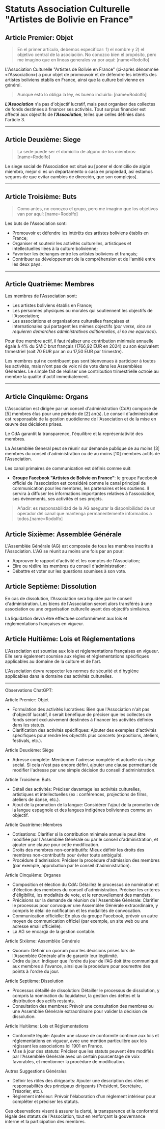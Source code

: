 # Statuts Association Culturelle "Artistes de Bolivie en France"

## Article Premier: Objet

> En el primer artículo, debemos especificar: 1) el nombre y 2) el objetivo central de la asociación. No conozco bien el propósito, pero me imagino que en lineas generales va por aquí: [name=Rodolfo]

L'Association Culturelle "Artistes de Bolivie en France" (ci-après dénommée «l'Association») a pour objet de promouvoir et de défendre les intérêts des artistes boliviens établis en France, ainsi que la culture bolivienne en général.

> Aunque esto lo obliga la ley, es bueno incluirlo: [name=Rodolfo]

***L'Association*** n'a pas d'objectif lucratif, mais peut organiser des collectes de fonds destinées à financer ses activités. Tout surplus financier est affecté aux objectifs de ***l'Association***, telles que celles définies dans l'article 3.

---
## Article Deuxième: Siege

> La sede puede ser el domicilio de alguno de los miembros: [name=Rodolfo]

Le siege social de l'Association est situé au [poner el domicilio de algún miembro, mejor si es un departamento o casa en propiedad, así estamos seguros de que evitar cambios de dirección, que son complejos].

---
## Article Troisième: Buts

> Como antes, no conozco el grupo, pero me imagino que los objetivos van por aquí: [name=Rodolfo]

Les buts de l'Association sont:

* Promouvoir et défendre les intérêts des artistes boliviens établis en France;
* Organiser et soutenir les activités culturelles, artistiques et intellectuelles liées à la culture bolivienne;
* Favoriser les échanges entre les artistes boliviens et français;
* Contribuer au développement de la compréhension et de l'amitié entre les deux pays.

---
## Article Quatrième: Membres

Les membres de l'Association sont:

* Les artistes boliviens établis en France;
* Les personnes physiques ou morales qui soutiennent les objectifs de l'Association;
* Les associations et organisations culturelles françaises et internationales qui partagent les mêmes objectifs (_por verse, sino se requieren demarches administratives aditionnelles, si no me equivoco_). 

Pour être membre actif, il faut réaliser une contribution minimale annuelle égale à 4% du SMIC brut français (1766,92 EUR en 2024) ou son équivalent trimestriel (soit 70 EUR par an ou 17,50 EUR par trimestre).

Les membres qui ne contribuent pas sont bienvenues à participer à toutes les activités, mais n'ont pas de voix ni de vote dans les Assemblées Générales. Le simple fait de réaliser une contribution trimestrielle octroie au membre la qualité d'actif immediatement.

---
## Article Cinquième: Organs

L'Association est dirigée par un conseil d'administration (CdA) composé de [5] membres élus pour une période de [2] an(s). Le conseil d'administration est responsable de la gestion quotidienne de l'Association et de la mise en œuvre des décisions prises.

Le CdA garantit la transparence, l'équilibre et la représentativité des membres.

La Assemblée General peut se réunir sur demande publique de au moins [3] membres du conseil d'administration ou de au moins [10] membres actifs de l'Association.

Les canal primaires de communication est définis comme suit:

* **Groupe Facebook "Artistes de Bolivie en France"**: le groupe Facebook officiel de l'association est considéré comme le canal principal de communication pour les membres, les partenaires et les soutiens. Il servira à diffuser les informations importantes relatives à l'association, ses événements, ses activités et ses projets. 

> Añadir: es responsabilidad de la AG asegurar la disponibilidad de un operador del canal que mantenga permanentemente informados a todos.[name=Rodolfo]

## Article Sixième: Assemblée Générale

L'Assemblée Générale (AG) est composée de tous les membres inscrits à l'Association. L'AG se réunit au moins une fois par an pour:

* Approuver le rapport d'activité et les comptes de l'Association;
* Élire ou réélire les membres du conseil d'administration;
* Débattre et voter sur les questions soumises à son vote.

## Article Septième: Dissolution

En cas de dissolution, l'Association sera liquidée par le conseil d'administration. Les biens de l'Association seront alors transférés à une association ou une organisation culturelle ayant des objectifs similaires.

La liquidation devra être effectuée conformément aux lois et réglementations françaises en vigueur.

## Article Huitième: Lois et Réglementations

L'Association est soumise aux lois et réglementations françaises en vigueur. Elle sera également soumise aux règles et réglementations spécifiques applicables au domaine de la culture et de l'art.

L'Association devra respecter les normes de sécurité et d'hygiène applicables dans le domaine des activités culturelles.

---

Observations ChatGPT:

Article Premier: Objet

* Formulation des activités lucratives: Bien que l'Association n'ait pas d'objectif lucratif, il serait bénéfique de préciser que les collectes de fonds seront exclusivement destinées à financer les activités définies dans les statuts.
* Clarification des activités spécifiques: Ajouter des exemples d'activités spécifiques pour rendre les objectifs plus concrets (expositions, ateliers, festivals, etc.).

Article Deuxième: Siège

* Adresse complète: Mentionner l'adresse complète et actuelle du siège social. Si cela n'est pas encore défini, ajouter une clause permettant de modifier l'adresse par une simple décision du conseil d'administration.

Article Troisième: Buts

* Détail des activités: Préciser davantage les activités culturelles, artistiques et intellectuelles (ex : conférences, projections de films, ateliers de danse, etc.).
* Ajout de la promotion de la langue: Considérer l'ajout de la promotion de la langue espagnole et des langues indigènes boliviennes comme un objectif.

Article Quatrième: Membres

* Cotisations: Clarifier si la contribution minimale annuelle peut être modifiée par l'Assemblée Générale ou par le conseil d'administration, et ajouter une clause pour cette modification.
* Droits des membres non-contributifs: Mieux définir les droits des membres non-contributifs pour éviter toute ambiguïté.
* Procédure d'admission: Préciser la procédure d'admission des membres (par exemple, approbation par le conseil d'administration).

Article Cinquième: Organes

* Composition et élection du CdA: Détaillez le processus de nomination et d'élection des membres du conseil d'administration. Préciser les critères d'éligibilité, les modalités de vote, et le renouvellement des mandats.
* Précisions sur la demande de réunion de l'Assemblée Générale: Clarifier le processus pour convoquer une Assemblée Générale extraordinaire, y compris le délai de notification et les modalités de convocation.
* Communication officielle: En plus du groupe Facebook, prévoir un autre moyen de communication officiel (par exemple, un site web ou une adresse email officielle).
* La AG se encarga de la gestion contable.

Article Sixième: Assemblée Générale

* Quorum: Définir un quorum pour les décisions prises lors de l'Assemblée Générale afin de garantir leur légitimité.
* Ordre du jour: Indiquer que l'ordre du jour de l'AG doit être communiqué aux membres à l'avance, ainsi que la procédure pour soumettre des points à l'ordre du jour.

Article Septième: Dissolution

* Processus détaillé de dissolution: Détailler le processus de dissolution, y compris la nomination du liquidateur, la gestion des dettes et la distribution des actifs restants.
* Consultation des membres: Prévoir une consultation des membres ou une Assemblée Générale extraordinaire pour valider la décision de dissolution.

Article Huitième: Lois et Réglementations

* Conformité légale: Ajouter une clause de conformité continue aux lois et réglementations en vigueur, avec une mention particulière aux lois régissant les associations loi 1901 en France.
* Mise à jour des statuts: Préciser que les statuts peuvent être modifiés par l'Assemblée Générale avec un certain pourcentage de voix favorables, et mentionner la procédure de modification.

Autres Suggestions Générales

* Définir les rôles des dirigeants: Ajouter une description des rôles et responsabilités des principaux dirigeants (Président, Secrétaire, Trésorier, etc.).
* Règlement intérieur: Prévoir l'élaboration d'un règlement intérieur pour compléter et préciser les statuts.

Ces observations visent à assurer la clarté, la transparence et la conformité légale des statuts de l'Association, tout en renforçant la gouvernance interne et la participation des membres.
